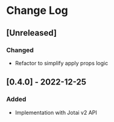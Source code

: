 # Change Log

## [Unreleased]
### Changed
- Refactor to simplify apply props logic

## [0.4.0] - 2022-12-25
### Added
- Implementation with Jotai v2 API
